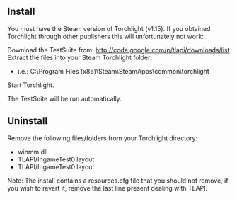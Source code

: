 ## Install ##
You must have the Steam version of Torchlight (v1.15). If you obtained Torchlight through other publishers this will unfortunately not work:

Download the TestSuite from: http://code.google.com/p/tlapi/downloads/list
Extract the files into your Steam Torchlight folder:
  * i.e.: C:\Program Files (x86)\Steam\SteamApps\common\torchlight

Start Torchlight.

The TestSuite will be run automatically.


## Uninstall ##
Remove the following files/folders from your Torchlight directory:
  * winmm.dll
  * TLAPI/IngameTest0.layout
  * TLAPI/IngameTest0.layout

Note: The install contains a resources.cfg file that you should not remove, if you wish to revert it, remove the last line present dealing with TLAPI.